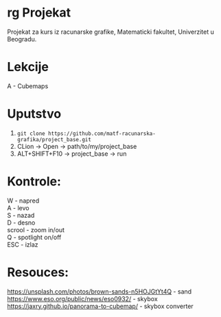 # rg Projekat
Projekat za kurs iz racunarske grafike, Matematicki fakultet, Univerzitet u Beogradu.

# Lekcije
A - Cubemaps

# Uputstvo
1. `git clone https://github.com/matf-racunarska-grafika/project_base.git`
2. CLion -> Open -> path/to/my/project_base
3. ALT+SHIFT+F10 -> project_base -> run

# Kontrole:
W - napred  
A - levo  
S - nazad  
D - desno  
scrool - zoom in/out  
Q - spotlight on/off  
ESC - izlaz  

# Resouces:
https://unsplash.com/photos/brown-sands-n5HOJGtYt4Q - sand  
https://www.eso.org/public/news/eso0932/ - skybox  
https://jaxry.github.io/panorama-to-cubemap/ - skybox converter  
